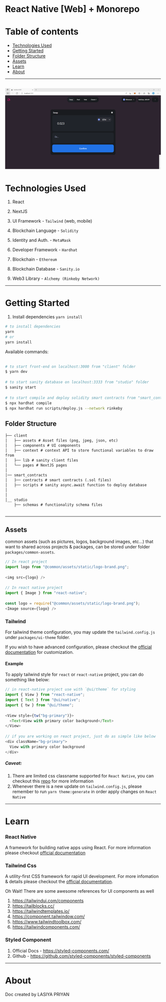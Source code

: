 # React Native [Web] + Monorepo

# Table of contents

- [Technologies Used](#technologies-used)
- [Getting Started](#getting-started)
- [Folder Structure](#folder-structure)
- [Assets](#assets)
- [Learn](#learn)
- [About](#about)

---

## ![alt text](./uniswap_clone.png)

# Technologies Used

1.  React
2.  NextJS
3.  UI Framework - `Tailwind` (web, mobile)

4.  Blockchain Language - `Solidity`
5.  Identity and Auth. - `MetaMask`
6.  Developer Framework - `Hardhat`
7.  Blockchain - `Ethereum`
8.  Blockchain Database - `Sanity.io`
9.  Web3 Library - `Alchemy (Rinkeby Network)`

---

# Getting Started

1. Install dependencies `yarn install`

```bash
# to install dependencies
yarn
# or
yarn install
```

Available commands:

```bash

# to start front-end on localhost:3000 from "client" folder
$ yarn dev

# to start sanity database on localhost:3333 from "studio" folder
$ sanity start

# to start compile and deploy solidity smart contracts from "smart_contracts" folder
$ npx hardhat compile
$ npx hardhat run scripts/deploy.js --network rinkeby

```

## Folder Structure

```
├── client
│   ├── assets # Asset files (png, jpeg, json, etc)
│   ├── components # UI components
│   ├── context # context API to store functional variables to draw from
│   ├── lib # sanity client files
│   └── pages # NextJS pages
│
│── smart_contracts
│   ├── contracts # smart contracts (.sol files)
│   ├── scripts # sanity async.await function to deploy database
│
│
│__ studio
    ├── schemas # functionality schema files


```

---

## Assets

common assets (such as pictures, logos, background images, etc...) that want to shared across projects & packages, can be stored under folder `packages/common-assets`.

```TypeScript
// In react project
import logo from "@common/assets/static/logo-brand.png";

<img src={logo} />

// In react native project
import { Image } from "react-native";

const logo = require("@common/assets/static/logo-brand.png");
<Image source={logo} />

```

### Tailwind

For tailwind theme configuration, you may update the `tailwind.config.js` under `packages/ui-theme` folder.

If you wish to have advanced configuration, please checkout the [official documentation](https://tailwindcss.com/docs/configuration) for customization.

#### Example

To apply tailwind style for `react` or `react-native` project, you can do something like below:

```TypeScript
// in react-native project use with `@ui/theme` for styling
import { View } from "react-native";
import { Text } from "@ui/native";
import { tw } from "@ui/theme";

<View style={tw("bg-primary")}>
  <Text>View with primary color background</Text>
</View>

// if you are working on react project, just do as simple like below
<div className="bg-primary">
  View with primary color background
</div>
```

##### Caveat:

1. There are limited css classname supported for `React Native`, you can checkout this [repo](https://github.com/vadimdemedes/tailwind-rn#supported-utilities) for more information
2. Whenever there is a new update on `tailwind.config.js`, please remember to run `yarn theme:generate` in order apply changes on `React Native`

---

# Learn

### React Native

A framework for building native apps using React. For more information please checkout [official documentation](https://reactnative.dev/)

### Tailwind Css

A utility-first CSS framework for rapid UI development. For more infomation & details please checkout the [official documentation](https://tailwindcss.com/docs).

Oh Wait! There are some awesome references for UI components as well

1. https://tailwindui.com/components
2. https://tailblocks.cc/
3. https://tailwindtemplates.io/
4. https://component.tailwindow.com/
5. https://www.tailwindtoolbox.com/
6. https://tailwindcomponents.com/

### Styled Component

1. Official Docs - https://styled-components.com/
2. Github - https://github.com/styled-components/styled-components

---

# About

Doc created by LASIYA PRIYAN

